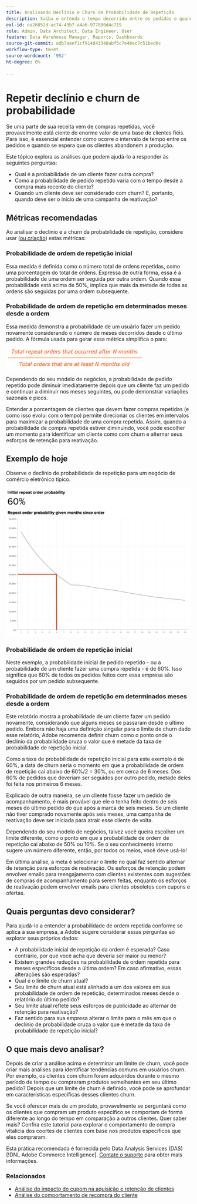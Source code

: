 ```yaml
---
title: Analisando Declínio e Churn de Probabilidade de Repetição
description: Saiba e entenda o tempo decorrido entre os pedidos e quando é esperado que os clientes abandonem a empresa.
exl-id: ea26052d-ac74-43b7-a4a6-977800d4c719
role: Admin, Data Architect, Data Engineer, User
feature: Data Warehouse Manager, Reports, Dashboards
source-git-commit: adb7aaef1cf914d43348abf5c7e4bec7c51bed0c
workflow-type: tm+mt
source-wordcount: '952'
ht-degree: 0%

---
```


# Repetir declínio e churn de probabilidade

Se uma parte de sua receita vem de compras repetidas, você provavelmente está ciente do enorme valor de uma base de clientes fiéis. Para isso, é essencial entender como ocorre o intervalo de tempo entre os pedidos e quando se espera que os clientes abandonem a produção.

Este tópico explora as análises que podem ajudá-lo a responder às seguintes perguntas:

* Qual é a probabilidade de um cliente fazer outra compra?
* Como a probabilidade de pedido repetido varia com o tempo desde a compra mais recente do cliente?
* Quando um cliente deve ser considerado com churn? E, portanto, quando deve ser o início de uma campanha de reativação?

## Métricas recomendadas

Ao analisar o declínio e a churn da probabilidade de repetição, considere usar ([ou criação](../../data-user/reports/ess-manage-data-metrics.md)) estas métricas:

### Probabilidade de ordem de repetição inicial

Essa medida é definida como o número total de ordens repetidas, como uma porcentagem do total de ordens. Expressa de outra forma, essa é a probabilidade de uma ordem ser seguida por outra ordem. Quando essa probabilidade está acima de 50%, implica que mais da metade de todas as ordens são seguidas por uma ordem subsequente.

### Probabilidade de ordem de repetição em determinados meses desde a ordem

Essa medida demonstra a probabilidade de um usuário fazer um pedido novamente considerando o número de meses decorridos desde o último pedido. A fórmula usada para gerar essa métrica simplifica o para:

![Repetir fórmula de probabilidade](../../assets/Repeat_probability_formula.png)

Dependendo do seu modelo de negócios, a probabilidade de pedido repetido pode diminuir imediatamente depois que um cliente faz um pedido e continuar a diminuir nos meses seguintes, ou pode demonstrar variações sazonais e picos.

Entender a porcentagem de clientes que devem fazer compras repetidas (e como isso evolui com o tempo) permite direcionar os clientes em intervalos para maximizar a probabilidade de uma compra repetida. Assim, quando a probabilidade de compra repetida estiver diminuindo, você pode escolher um momento para identificar um cliente como com churn e alternar seus esforços de retenção para reativação.

## Exemplo de hoje

Observe o declínio de probabilidade de repetição para um negócio de comércio eletrônico típico.

![Probabilidade inicial de repetição da ordem probabilidade de repetição da ordem fornecida meses desde a ordem.](../../assets/Order_probability_reports.png)

### Probabilidade de ordem de repetição inicial

Neste exemplo, a probabilidade inicial de pedido repetido - ou a probabilidade de um cliente fazer uma compra repetida - é de 60%. Isso significa que 60% de todos os pedidos feitos com essa empresa são seguidos por um pedido subsequente.

### Probabilidade de ordem de repetição em determinados meses desde a ordem

Este relatório mostra a probabilidade de um cliente fazer um pedido novamente, considerando que alguns meses se passaram desde o último pedido. Embora não haja uma definição singular para o limite de churn dado esse relatório, Adobe recomenda definir churn como o ponto onde o declínio da probabilidade cruza o valor que é metade da taxa de probabilidade de repetição inicial.

Como a taxa de probabilidade de repetição inicial para este exemplo é de 60%, a data de churn seria o momento em que a probabilidade de ordem de repetição cai abaixo de 60%/2 = 30%, ou em cerca de 6 meses. Dos 60% de pedidos que deveriam ser seguidos por outro pedido, metade deles foi feita nos primeiros 6 meses.

Explicado de outra maneira, se um cliente fosse fazer um pedido de acompanhamento, é mais provável que ele o tenha feito dentro de seis meses do último pedido do que após a marca de seis meses. Se um cliente não tiver comprado novamente após seis meses, uma campanha de reativação deve ser iniciada para atrair esse cliente de volta.

Dependendo do seu modelo de negócios, talvez você queira escolher um limite diferente, como o ponto em que a probabilidade de ordem de repetição cai abaixo de 50% ou 10%. Se o seu conhecimento interno sugere um número diferente, então, por todos os meios, você deve usá-lo!

Em última análise, a meta é selecionar o limite no qual faz sentido alternar de retenção para esforços de reativação. Os esforços de retenção podem envolver emails para reengajamento com clientes existentes com sugestões de compras de acompanhamento para serem feitas, enquanto os esforços de reativação podem envolver emails para clientes obsoletos com cupons e ofertas.

## Quais perguntas devo considerar?

Para ajudá-lo a entender a probabilidade de ordem repetida conforme se aplica à sua empresa, a Adobe sugere considerar essas perguntas ao explorar seus próprios dados:

* A probabilidade inicial de repetição da ordem é esperada? Caso contrário, por que você acha que deveria ser maior ou menor?
* Existem grandes reduções na probabilidade de ordem repetida para meses específicos desde a última ordem? Em caso afirmativo, essas alterações são esperadas?
* Qual é o limite de churn atual?
* Seu limite de churn atual está alinhado a um dos valores em sua probabilidade de ordem de repetição, determinados meses desde o relatório do último pedido?
* Seu limite atual reflete seus esforços de publicidade ao alternar de retenção para reativação?
* Faz sentido para sua empresa alterar o limite para o mês em que o declínio de probabilidade cruza o valor que é metade da taxa de probabilidade de repetição inicial?

## O que mais devo analisar?

Depois de criar a análise acima e determinar um limite de churn, você pode criar mais análises para identificar tendências comuns em usuários churn. Por exemplo, os clientes com churn foram adquiridos durante o mesmo período de tempo ou compraram produtos semelhantes em seu último pedido? Depois que um limite de churn é definido, você pode se aprofundar em características específicas desses clientes churn.

Se você oferecer mais de um produto, provavelmente se perguntará como os clientes que compram um produto específico se comportam de forma diferente ao longo do tempo em comparação a outros clientes. Quer saber mais? Confira este tutorial para explorar o comportamento de compra vitalícia dos coortes de clientes com base nos produtos específicos que eles compraram.

Esta prática recomendada é fornecida pelo Data Analysis Services (DAS) [!DNL Adobe Commerce Intelligence]. [Contate o suporte](https://experienceleague.adobe.com/docs/commerce-knowledge-base/kb/troubleshooting/miscellaneous/mbi-service-policies.html) para obter mais informações.

### Relacionados

* [Análise do impacto do cupom na aquisição e retenção de clientes](../analysis/coupon-impact.md)
* [Análise do comportamento de recompra do cliente](../analysis/repurchase-behavior.md)
